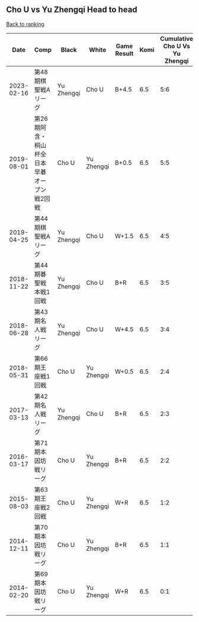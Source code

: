 ## Cho U vs Yu Zhengqi Head to head

[Back to ranking](../../index.md)




| **Date** | **Comp** | **Black** | **White** | **Game Result** | **Komi** | **Cumulative Cho U Vs Yu Zhengqi** | **Cho U Streak** | **Yu Zhengqi Streak** | 
| --- | --- | --- | --- | --- | --- | --- | --- | --- |
| 2023-02-16 | 第48期棋聖戦Aリーグ | Yu Zhengqi | Cho U | B+4.5 | 6.5 | 5:6 | 0 | 1 | 
| 2019-08-01 | 第26期阿含・桐山杯全日本早碁オープン戦2回戦 | Cho U | Yu Zhengqi | B+0.5 | 6.5 | 5:5 | 2 | 0 | 
| 2019-04-25 | 第44期棋聖戦Aリーグ | Yu Zhengqi | Cho U | W+1.5 | 6.5 | 4:5 | 1 | 0 | 
| 2018-11-22 | 第44期碁聖戦本戦1回戦 | Yu Zhengqi | Cho U | B+R | 6.5 | 3:5 | 0 | 1 | 
| 2018-06-28 | 第43期名人戦リーグ | Yu Zhengqi | Cho U | W+4.5 | 6.5 | 3:4 | 1 | 0 | 
| 2018-05-31 | 第66期王座戦1回戦 | Cho U | Yu Zhengqi | W+0.5 | 6.5 | 2:4 | 0 | 2 | 
| 2017-03-13 | 第42期名人戦リーグ | Yu Zhengqi | Cho U | B+R | 6.5 | 2:3 | 0 | 1 | 
| 2016-03-17 | 第71期本因坊戦リーグ | Cho U | Yu Zhengqi | B+R | 6.5 | 2:2 | 1 | 0 | 
| 2015-08-03 | 第63期王座戦2回戦 | Cho U | Yu Zhengqi | W+R | 6.5 | 1:2 | 0 | 1 | 
| 2014-12-11 | 第70期本因坊戦リーグ | Cho U | Yu Zhengqi | B+R | 6.5 | 1:1 | 1 | 0 | 
| 2014-02-20 | 第69期本因坊戦リーグ | Cho U | Yu Zhengqi | W+R | 6.5 | 0:1 | 0 | 1 |




